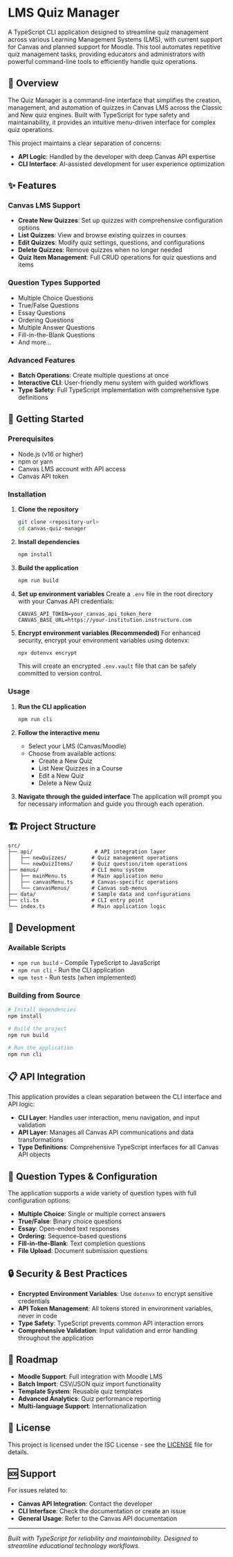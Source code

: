 # LMS Quiz Manager

A TypeScript CLI application designed to streamline quiz management across various Learning Management Systems (LMS), with current support for Canvas and planned support for Moodle. This tool automates repetitive quiz management tasks, providing educators and administrators with powerful command-line tools to efficiently handle quiz operations.

## 🎯 Overview

The Quiz Manager is a command-line interface that simplifies the creation, management, and automation of quizzes in Canvas LMS across the Classic and New quiz engines. Built with TypeScript for type safety and maintainability, it provides an intuitive menu-driven interface for complex quiz operations.

This project maintains a clear separation of concerns:

- **API Logic**: Handled by the developer with deep Canvas API expertise
- **CLI Interface**: AI-assisted development for user experience optimization

## ✨ Features

### Canvas LMS Support

- **Create New Quizzes**: Set up quizzes with comprehensive configuration options
- **List Quizzes**: View and browse existing quizzes in courses
- **Edit Quizzes**: Modify quiz settings, questions, and configurations
- **Delete Quizzes**: Remove quizzes when no longer needed
- **Quiz Item Management**: Full CRUD operations for quiz questions and items

### Question Types Supported

- Multiple Choice Questions
- True/False Questions
- Essay Questions
- Ordering Questions
- Multiple Answer Questions
- Fill-in-the-Blank Questions
- And more...

### Advanced Features

- **Batch Operations**: Create multiple questions at once
- **Interactive CLI**: User-friendly menu system with guided workflows
- **Type Safety**: Full TypeScript implementation with comprehensive type definitions

## 🚀 Getting Started

### Prerequisites

- Node.js (v16 or higher)
- npm or yarn
- Canvas LMS account with API access
- Canvas API token

### Installation

1. **Clone the repository**

   ```bash
   git clone <repository-url>
   cd canvas-quiz-manager
   ```

2. **Install dependencies**

   ```bash
   npm install
   ```

3. **Build the application**

   ```bash
   npm run build
   ```

4. **Set up environment variables**
   Create a `.env` file in the root directory with your Canvas API credentials:

   ```env
   CANVAS_API_TOKEN=your_canvas_api_token_here
   CANVAS_BASE_URL=https://your-institution.instructure.com
   ```

5. **Encrypt environment variables (Recommended)**
   For enhanced security, encrypt your environment variables using dotenvx:
   ```bash
   npx dotenvx encrypt
   ```
   This will create an encrypted `.env.vault` file that can be safely committed to version control.

### Usage

1. **Run the CLI application**

   ```bash
   npm run cli
   ```

2. **Follow the interactive menu**

   - Select your LMS (Canvas/Moodle)
   - Choose from available actions:
     - Create a New Quiz
     - List New Quizzes in a Course
     - Edit a New Quiz
     - Delete a New Quiz

3. **Navigate through the guided interface**
   The application will prompt you for necessary information and guide you through each operation.

## 🏗️ Project Structure

```
src/
├── api/                    # API integration layer
│   ├── newQuizzes/        # Quiz management operations
│   └── newQuizItems/      # Quiz question/item operations
├── menus/                 # CLI menu system
│   ├── mainMenu.ts        # Main application menu
│   ├── canvasMenu.ts      # Canvas-specific operations
│   └── canvasMenus/       # Canvas sub-menus
├── data/                  # Sample data and configurations
├── cli.ts                 # CLI entry point
└── index.ts               # Main application logic
```

## 🔧 Development

### Available Scripts

- `npm run build` - Compile TypeScript to JavaScript
- `npm run cli` - Run the CLI application
- `npm test` - Run tests (when implemented)

### Building from Source

```bash
# Install dependencies
npm install

# Build the project
npm run build

# Run the application
npm run cli
```

## 📋 API Integration

This application provides a clean separation between the CLI interface and API logic:

- **CLI Layer**: Handles user interaction, menu navigation, and input validation
- **API Layer**: Manages all Canvas API communications and data transformations
- **Type Definitions**: Comprehensive TypeScript interfaces for all Canvas API objects

## 🎨 Question Types & Configuration

The application supports a wide variety of question types with full configuration options:

- **Multiple Choice**: Single or multiple correct answers
- **True/False**: Binary choice questions
- **Essay**: Open-ended text responses
- **Ordering**: Sequence-based questions
- **Fill-in-the-Blank**: Text completion questions
- **File Upload**: Document submission questions

## 🔒 Security & Best Practices

- **Encrypted Environment Variables**: Use `dotenvx` to encrypt sensitive credentials
- **API Token Management**: All tokens stored in environment variables, never in code
- **Type Safety**: TypeScript prevents common API interaction errors
- **Comprehensive Validation**: Input validation and error handling throughout the application

## 🚧 Roadmap

- **Moodle Support**: Full integration with Moodle LMS
- **Batch Import**: CSV/JSON quiz import functionality
- **Template System**: Reusable quiz templates
- **Advanced Analytics**: Quiz performance reporting
- **Multi-language Support**: Internationalization

## 📄 License

This project is licensed under the ISC License - see the [LICENSE](LICENSE) file for details.

## 🆘 Support

For issues related to:

- **Canvas API Integration**: Contact the developer
- **CLI Interface**: Check the documentation or create an issue
- **General Usage**: Refer to the Canvas API documentation

---

_Built with TypeScript for reliability and maintainability. Designed to streamline educational technology workflows._
